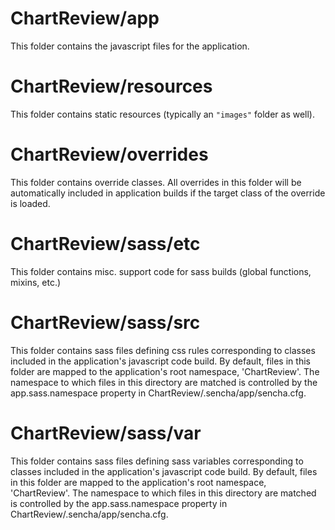 # ChartReview/app

This folder contains the javascript files for the application.

# ChartReview/resources

This folder contains static resources (typically an `"images"` folder as well).

# ChartReview/overrides

This folder contains override classes. All overrides in this folder will be 
automatically included in application builds if the target class of the override
is loaded.

# ChartReview/sass/etc

This folder contains misc. support code for sass builds (global functions, 
mixins, etc.)

# ChartReview/sass/src

This folder contains sass files defining css rules corresponding to classes
included in the application's javascript code build.  By default, files in this 
folder are mapped to the application's root namespace, 'ChartReview'. The
namespace to which files in this directory are matched is controlled by the
app.sass.namespace property in ChartReview/.sencha/app/sencha.cfg. 

# ChartReview/sass/var

This folder contains sass files defining sass variables corresponding to classes
included in the application's javascript code build.  By default, files in this 
folder are mapped to the application's root namespace, 'ChartReview'. The
namespace to which files in this directory are matched is controlled by the
app.sass.namespace property in ChartReview/.sencha/app/sencha.cfg. 

